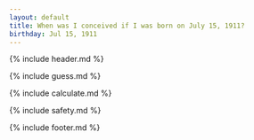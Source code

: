 ```yaml
---
layout: default
title: When was I conceived if I was born on July 15, 1911?
birthday: Jul 15, 1911
---
```


{% include header.md %}

{% include guess.md %}

{% include calculate.md %}

{% include safety.md %}

{% include footer.md %}




